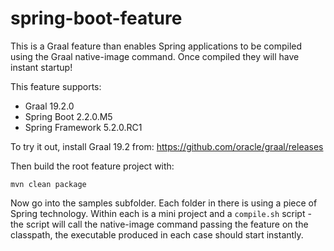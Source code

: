 # spring-boot-feature

This is a Graal feature than enables Spring applications to be compiled using the Graal
native-image command. Once compiled they will have instant startup!

This feature supports:
- Graal 19.2.0
- Spring Boot 2.2.0.M5
- Spring Framework 5.2.0.RC1

To try it out, install Graal 19.2 from: https://github.com/oracle/graal/releases

Then build the root feature project with:

`mvn clean package`

Now go into the samples subfolder. Each folder in there is using a piece of Spring
technology. Within each is a mini project and a `compile.sh` script - the script
will call the native-image command passing the feature on the classpath, the executable
produced in each case should start instantly.

